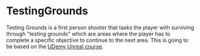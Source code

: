 # TestingGrounds
Testing Grounds is a first person shooter that tasks the player with surviving through "testing grounds" which are areas where the player has to complete a specific objective to continue to the next area.
This is going to be based on the [UDemy Unreal course](https://www.udemy.com/unrealcourse/learn/v4/overview). 
